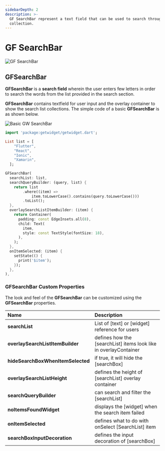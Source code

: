 ```yaml
---
sidebarDepth: 2
description: >-
  GF SearchBar represent a text field that can be used to search through a
  collection.
---
```


# GF SearchBar

![GF SearchBar](https://ik.imagekit.io/ionicfirebaseapp/getwidget/docs/tr:w-800,f-auto/Search_bar_AtEXg64AKq.png)

## GFSearchBar

**GFSearchBar** is a **search field** wherein the user enters few letters in order to search the words from the list provided in the search section.

**GFSearchBar** contains textfield for user input and the overlay container to show the search list collections. The simple code of a basic **GFSearchBar** is as shown below.

![Basic GW SearchBar](https://ik.imagekit.io/ionicfirebaseapp/getwidget/docs/tr:w-800,f-auto/Search_1_3x_n0E_2KJ_v.png)

```dart
import 'package:getwidget/getwidget.dart';

List list = [
    "Flutter",
    "React",
    "Ionic",
    "Xamarin",
  ];

GFSearchBar(
  searchList: list,
  searchQueryBuilder: (query, list) {
    return list
        .where((item) =>
            item.toLowerCase().contains(query.toLowerCase()))
        .toList();
  },
  overlaySearchListItemBuilder: (item) {
    return Container(
      padding: const EdgeInsets.all(8),
      child: Text(
        item,
        style: const TextStyle(fontSize: 18),
      ),
    );
  },
  onItemSelected: (item) {
    setState(() {
      print('$item');
    });
  },
),
```

### **GFSearchBar** Custom Properties

The look and feel of the **GFSearchBar** can be customized using the **GFSearchBar** properties.

| Name | Description |
| :--- | :--- |
| **searchList** | List of \[text\] or \[widget\] reference for users |
| **overlaySearchListItemBuilder** | defines how the \[searchList\] items look like in overlayContainer |
| **hideSearchBoxWhenItemSelected** | if true, it will hide the \[searchBox\] |
| **overlaySearchListHeight** | defines the height of \[searchList\] overlay container |
| **searchQueryBuilder** | can search and filter the \[searchList\] |
| **noItemsFoundWidget** | displays the \[widget\] when the search item failed |
| **onItemSelected** | defines what to do with onSelect \[SearchList\] item |
| **searchBoxInputDecoration** | defines the input decoration of \[searchBox\] |

